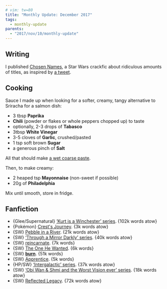 ```yaml
---
# vim: tw=80
title: "Monthly Update: December 2017"
tags:
  - monthly-update
parents:
  - "2017/nov/10/monthly-update"
---
```


## Writing

I published [Chosen Names](https://archiveofourown.org/works/12722796), a Star
Wars crackfic about ridiculous amounts of titles, as inspired by [a tweet][nn].

[nn]: https://twitter.com/NaNoWordSprints/status/930310576214913024

## Cooking

Sauce I made up when looking for a softer, creamy, tangy alternative to
Sriracha for a salmon dish:

- 3 tbsp **Paprika**
- **Chili** (powder or flakes or whole peppers chopped up) to taste
- optionally, 2-3 drops of **Tabasco**
- 3tbsp **White Vinegar**
- 3-5 cloves of **Garlic**, crushed/pasted
- 1 tsp soft brown **Sugar**
- a generous pinch of **Salt**

All that should make [a wet coarse paste](https://twitter.com/passcod/status/932108438024290304).

Then, to make creamy:

- 2 heaped tsp **Mayonnaise** (non-sweet if possible)
- 20g of **Philadelphia**

Mix until smooth, store in fridge.

## Fanfiction

 - {Glee/Supernatural} [‘Kurt is a Winchester’ series](https://archiveofourown.org/series/51723). {102k words atow}
 - {Pokémon} [Crest's Journey](https://archiveofourown.org/works/9118390). {3k words atow}
 - {SW} [Pebble in a River](https://archiveofourown.org/works/10304777). {21k words atow}
 - {SW} [‘Through a Mirror Darkly’ series](https://archiveofourown.org/series/247897). {40k words atow}
 - {SW} [reincarnate](https://archiveofourown.org/works/3891868). {7k words}
 - {SW} [The One He Wanted](https://archiveofourown.org/works/9871730). {6k words}
 - {SW} **[burn](https://archiveofourown.org/works/10935006)**. {51k words}
 - {SW} [Apprentice](https://archiveofourown.org/works/6059146). {5k words}
 - {HP/SW} [‘Intergalactic’ series](https://archiveofourown.org/series/681911). {37k words atow}
 - {SW} [‘Obi Wan & Shmi and the Worst Vision ever’ series](https://archiveofourown.org/series/494470). {18k words atow}
 - {SW} [Reflected Legacy](https://archiveofourown.org/works/1052303). {72k words atow}
